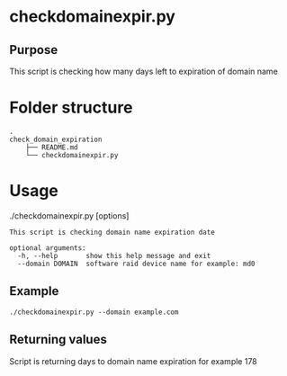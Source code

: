 # checkdomainexpir.py

## Purpose
This script is checking how many days left to expiration of domain name

# Folder structure
```
.
check_domain_expiration
    ├── README.md
    └── checkdomainexpir.py
```

# Usage
./checkdomainexpir.py [options]
```
This script is checking domain name expiration date

optional arguments:
  -h, --help       show this help message and exit
  --domain DOMAIN  software raid device name for example: md0
```  

## Example
```
./checkdomainexpir.py --domain example.com
```

## Returning values

Script is returning days to domain name expiration for example 178